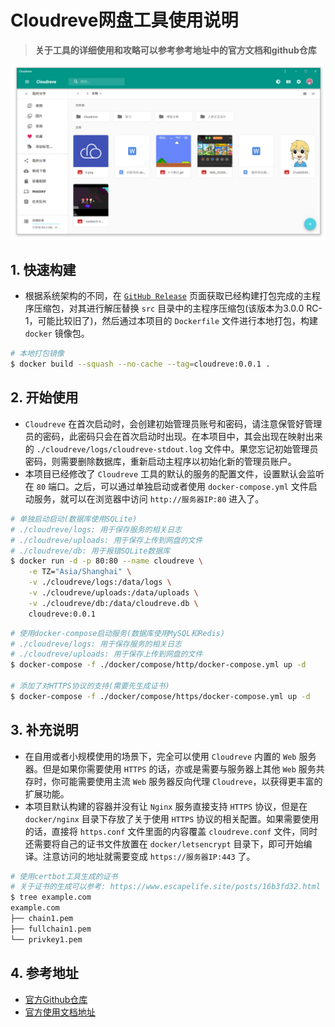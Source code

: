 # Cloudreve网盘工具使用说明

> **关于工具的详细使用和攻略可以参考参考地址中的官方文档和github仓库**

![Cloudreve使用说明](../../images/dockerfiles/linux-cloudreve-tool.png)

## 1. 快速构建

- 根据系统架构的不同，在 [`GitHub Release`](https://github.com/cloudreve/Cloudreve/releases) 页面获取已经构建打包完成的主程序压缩包，对其进行解压替换 `src` 目录中的主程序压缩包(该版本为3.0.0 RC-1，可能比较旧了)，然后通过本项目的 `Dockerfile` 文件进行本地打包，构建 `docker` 镜像包。

```bash
# 本地打包镜像
$ docker build --squash --no-cache --tag=cloudreve:0.0.1 .
```

## 2. 开始使用

- `Cloudreve` 在首次启动时，会创建初始管理员账号和密码，请注意保管好管理员的密码，此密码只会在首次启动时出现。在本项目中，其会出现在映射出来的 `./cloudreve/logs/cloudreve-stdout.log` 文件中。果您忘记初始管理员密码，则需要删除数据库，重新启动主程序以初始化新的管理员账户。
- 本项目已经修改了 `Cloudreve` 工具的默认的服务的配置文件，设置默认会监听在 `80` 端口。之后，可以通过单独启动或者使用 `docker-compose.yml` 文件启动服务，就可以在浏览器中访问 `http://服务器IP:80` 进入了。

```bash
# 单独启动启动(数据库使用SQLite)
# ./cloudreve/logs: 用于保存服务的相关日志
# ./cloudreve/uploads: 用于保存上传到网盘的文件
# ./cloudreve/db: 用于报错SQLite数据库
$ docker run -d -p 80:80 --name cloudreve \
    -e TZ="Asia/Shanghai" \
    -v ./cloudreve/logs:/data/logs \
    -v ./cloudreve/uploads:/data/uploads \
    -v ./cloudreve/db:/data/cloudreve.db \
    cloudreve:0.0.1
```

```bash
# 使用docker-compose启动服务(数据库使用MySQL和Redis)
# ./cloudreve/logs: 用于保存服务的相关日志
# ./cloudreve/uploads: 用于保存上传到网盘的文件
$ docker-compose -f ./docker/compose/http/docker-compose.yml up -d

# 添加了对HTTPS协议的支持(需要先生成证书)
$ docker-compose -f ./docker/compose/https/docker-compose.yml up -d
```

## 3. 补充说明

- 在自用或者小规模使用的场景下，完全可以使用 `Cloudreve` 内置的 `Web` 服务器。但是如果你需要使用 `HTTPS` 的话，亦或是需要与服务器上其他 `Web` 服务共存时，你可能需要使用主流 `Web` 服务器反向代理 `Cloudreve`，以获得更丰富的扩展功能。
- 本项目默认构建的容器并没有让 `Nginx` 服务直接支持 `HTTPS` 协议，但是在 `docker/nginx` 目录下存放了关于使用 `HTTPS` 协议的相关配置。如果需要使用的话，直接将 `https.conf` 文件里面的内容覆盖 `cloudreve.conf` 文件，同时还需要将自己的证书文件放置在 `docker/letsencrypt` 目录下，即可开始编译。注意访问的地址就需要变成 `https://服务器IP:443` 了。

```bash
# 使用certbot工具生成的证书
# 关于证书的生成可以参考: https://www.escapelife.site/posts/16b3fd32.html
$ tree example.com
example.com
├── chain1.pem
├── fullchain1.pem
└── privkey1.pem
```

## 4. 参考地址

- [官方Github仓库](https://github.com/cloudreve/Cloudreve)
- [官方使用文档地址](https://docs.cloudreve.org/)
